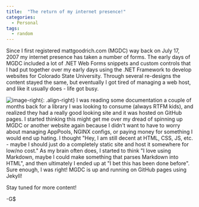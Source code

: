 ```yaml
---
title:  "The return of my internet presence!"
categories: 
  - Personal
tags:
  - random
---
```


Since I first registered mattgoodrich.com (MGDC) way back on July 17, 2007 my internet presence has taken a number of forms. The early days of MGDC included a lot of .NET Web Forms snippets and custom controls that I had put together over my early days using the .NET Framework to develop websites for Colorado State University. Through several re-designs the content stayed the same, but eventually I got tired of managing a web host, and like it usually does - life got busy.

![image-right](https://imgs.xkcd.com/comics/rtfm.png){: .align-right}
I was reading some documentation a couple of months back for a library I was looking to consume (always RTFM kids), and realized they had a really good looking site and it was hosted on GitHub pages. I started thinking this might get me over my dread of spinning up MGDC or another website again because I didn't want to have to worry about managing AppPools, NGINX configs, or paying money for something I would end up hating. I thought "Hey, I am still decent at HTML, CSS, JS, etc. - maybe I should just do a completely static site and host it somewhere for low/no cost." As my brain often does, I started to think "I love using Markdown, maybe I could make something that parses Markdown into HTML", and then ultimately I ended up at "I bet this has been done before". Sure enough, I was right! MGDC is up and running on GitHub pages using Jekyll!

Stay tuned for more content!

-G$